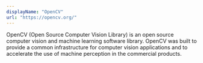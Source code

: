 ```yaml
---
displayName: "OpenCV"
url: "https://opencv.org/"
---
```


OpenCV (Open Source Computer Vision Library) is an open source computer  vision and machine learning software library. OpenCV was built to  provide a common infrastructure for computer vision applications and to  accelerate the use of machine perception in the commercial products.